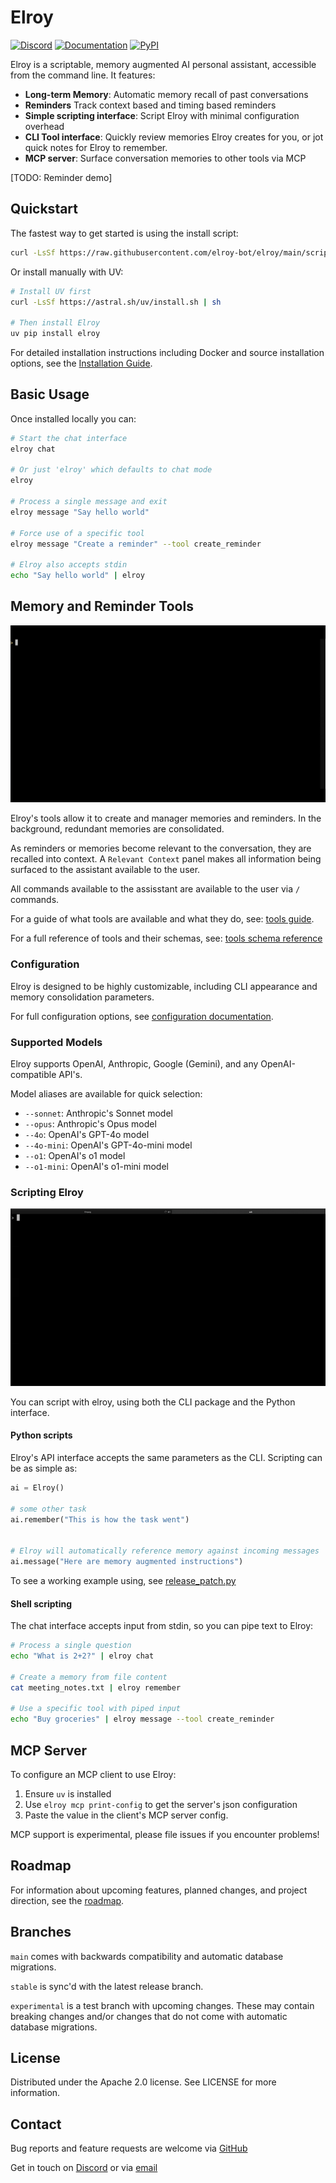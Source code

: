 # Elroy

[![Discord](https://img.shields.io/discord/1200684659277832293?color=7289DA&label=Discord&logo=discord&logoColor=white)](https://discord.gg/5PJUY4eMce)
[![Documentation](https://img.shields.io/badge/docs-elroy.bot-C8C7E8)](https://elroy.bot)
[![PyPI](https://img.shields.io/pypi/v/elroy)](https://pypi.org/project/elroy/)

Elroy is a scriptable, memory augmented AI personal assistant, accessible from the command line. It features:

- **Long-term Memory**: Automatic memory recall of past conversations
- **Reminders** Track context based and timing based reminders
- **Simple scripting interface**: Script Elroy with minimal configuration overhead
- **CLI Tool interface**: Quickly review memories Elroy creates for you, or jot quick notes for Elroy to remember.
- **MCP server**: Surface conversation memories to other tools via MCP

[TODO: Reminder demo]


## Quickstart

The fastest way to get started is using the install script:

```bash
curl -LsSf https://raw.githubusercontent.com/elroy-bot/elroy/main/scripts/install.sh | sh
```

Or install manually with UV:

```bash
# Install UV first
curl -LsSf https://astral.sh/uv/install.sh | sh

# Then install Elroy
uv pip install elroy
```

For detailed installation instructions including Docker and source installation options, see the [Installation Guide](docs/installation.md).

## Basic Usage

Once installed locally you can:
```bash
# Start the chat interface
elroy chat

# Or just 'elroy' which defaults to chat mode
elroy

# Process a single message and exit
elroy message "Say hello world"

# Force use of a specific tool
elroy message "Create a reminder" --tool create_reminder

# Elroy also accepts stdin
echo "Say hello world" | elroy
```

## Memory and Reminder Tools
![Slash commands](images/slash_commands.gif)

Elroy's tools allow it to create and manager memories and reminders. In the background, redundant memories are consolidated.

As reminders or memories become relevant to the conversation, they are recalled into context. A `Relevant Context` panel makes all information being surfaced to the assistant available to the user.

All commands available to the assisstant are available to the user via `/` commands.

For a guide of what tools are available and what they do, see: [tools guide](docs/tools_guide.md).

For a full reference of tools and their schemas, see: [tools schema reference](docs/tools_schema.md)


### Configuration
Elroy is designed to be highly customizable, including CLI appearance and memory consolidation parameters.

For full configuration options, see [configuration documentation](docs/configuration.md).


### Supported Models

Elroy supports OpenAI, Anthropic, Google (Gemini), and any OpenAI-compatible API's.

Model aliases are available for quick selection:
- `--sonnet`: Anthropic's Sonnet model
- `--opus`: Anthropic's Opus model
- `--4o`: OpenAI's GPT-4o model
- `--4o-mini`: OpenAI's GPT-4o-mini model
- `--o1`: OpenAI's o1 model
- `--o1-mini`: OpenAI's o1-mini model


### Scripting Elroy

![Remember command](images/remember_command.gif)

You can script with elroy, using both the CLI package and the Python interface.

#### Python scripts
Elroy's API interface accepts the same parameters as the CLI. Scripting can be as simple as:


```python
ai = Elroy()

# some other task
ai.remember("This is how the task went")


# Elroy will automatically reference memory against incoming messages
ai.message("Here are memory augmented instructions")
```

To see a working example using, see [release_patch.py](scripts/release_patch.py)

#### Shell scripting

The chat interface accepts input from stdin, so you can pipe text to Elroy:
```bash
# Process a single question
echo "What is 2+2?" | elroy chat

# Create a memory from file content
cat meeting_notes.txt | elroy remember

# Use a specific tool with piped input
echo "Buy groceries" | elroy message --tool create_reminder
```

## MCP Server

To configure an MCP client to use Elroy:

1. Ensure `uv` is installed
1. Use `elroy mcp print-config` to get the server's json configuration
1. Paste the value in the client's MCP server config.

MCP support is experimental, please file issues if you encounter problems!

## Roadmap

For information about upcoming features, planned changes, and project direction, see the [roadmap](docs/roadmap.md).

## Branches

`main` comes with backwards compatibility and automatic database migrations.

`stable` is sync'd with the latest release branch.

`experimental` is a test branch with upcoming changes. These may contain breaking changes and/or changes that do not come with automatic database migrations.

## License

Distributed under the Apache 2.0 license. See LICENSE for more information.

## Contact

Bug reports and feature requests are welcome via [GitHub](https://github.com/elroy-bot/elroy/issues)

Get in touch on [Discord](https://discord.gg/5PJUY4eMce) or via [email](hello@elroy.bot)
